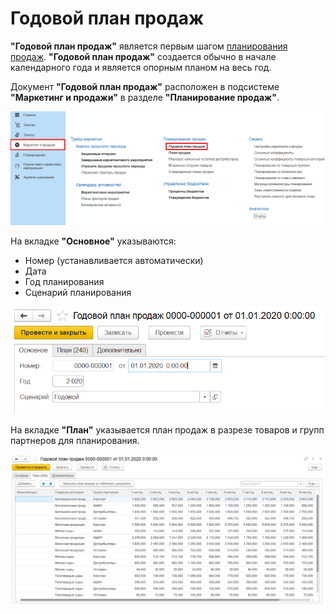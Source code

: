 # Годовой план продаж

 **"Годовой план продаж"** является первым шагом [планирования продаж](../../SalesPlanning/SalesPlanning). **"Годовой план продаж"** создается обычно в начале календарного года и является опорным планом на весь год.

Документ **"Годовой план продаж"** расположен в подсистеме **"Маркетинг и продажи"** в разделе **"Планирование продаж"**.

[![1][1]][1]

На вкладке **"Основное"** указываются:

- Номер (устанавливается автоматически)
- Дата
- Год планирования
- Сценарий планирования

[![2][2]][2]

На вкладке **"План"** указывается план продаж в разрезе товаров и групп партнеров для планирования.

[![3][3]][3]

[1]: AnnualSalesPlan.assets/1.png
[2]: AnnualSalesPlan.assets/2.png
[3]: AnnualSalesPlan.assets/3.png
